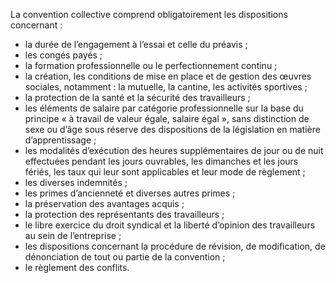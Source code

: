 La convention collective comprend obligatoirement les dispositions concernant :
- la durée de l’engagement à l’essai et celle du préavis ;
- les congés payés ;
- la formation professionnelle ou le perfectionnement continu ;
- la création, les conditions de mise en place et de gestion des œuvres sociales, notamment :
la mutuelle, la cantine, les activités sportives ;
- la protection de la santé et la sécurité des travailleurs ;
- les éléments de salaire par catégorie professionnelle sur la base du principe « à travail de valeur égale, salaire égal », sans distinction de sexe ou d’âge sous réserve des dispositions de la législation en matière d’apprentissage ;
- les modalités d’exécution des heures supplémentaires de jour ou de nuit effectuées pendant les jours ouvrables, les dimanches et les jours fériés, les taux qui leur sont applicables et leur mode de règlement ;
- les diverses indemnités ;
- les primes d’ancienneté et diverses autres primes ;
- la préservation des avantages acquis ;
- la protection des représentants des travailleurs ;
- le libre exercice du droit syndical et la liberté d’opinion des travailleurs au sein de l’entreprise ;
- les dispositions concernant la procédure de révision, de modification, de dénonciation de tout ou partie de la convention ;
- le règlement des conflits.